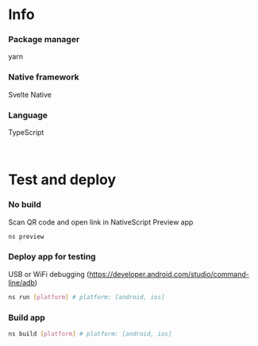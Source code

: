 # Info
### Package manager
yarn

### Native framework

Svelte Native

### Language

TypeScript

<br/>

# Test and deploy
### No build
Scan QR code and open link in NativeScript Preview app
```bash
ns preview
```

### Deploy app for testing
USB or WiFi debugging (https://developer.android.com/studio/command-line/adb)
```bash
ns run [platform] # platform: [android, ios]
```

### Build app
```bash
ns build [platform] # platform: [android, ios]
```
